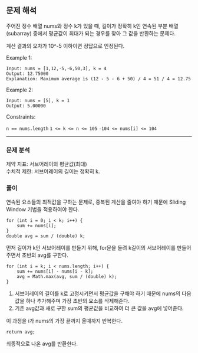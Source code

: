 ## 문제 해석
주어진 정수 배열 nums와 정수 k가 있을 때, 
길이가 정확히 k인 연속된 부분 배열(subarray) 중에서 평균값이 최대가 되는 경우를 찾아 그 값을 반환하는 문제다.

계산 결과의 오차가 10^-5 이하이면 정답으로 인정된다.

 

Example 1:
```
Input: nums = [1,12,-5,-6,50,3], k = 4
Output: 12.75000
Explanation: Maximum average is (12 - 5 - 6 + 50) / 4 = 51 / 4 = 12.75
```

Example 2:
```
Input: nums = [5], k = 1
Output: 5.00000
```

Constraints:

`n == nums.length`
`1 <= k <= n <= 105`
`-104 <= nums[i] <= 104`

---
### 문제 분석
제약 지표: 서브어레이의 평균값(최대)<br>
수치적 제한: 서브어레이의 길이는 정확히 k.

### 풀이
연속된 요소들의 최적값을 구하는 문제로, 중복된 계산을 줄여야 하기 때문에 Sliding Window 기법을 적용하여야 한다.

```
for (int i = 0; i < k; i++) {
    sum += nums[i];
}
double avg = sum / (double) k;
```
먼저 길이가 k인 서브어레이를 만들기 위해, for문을 돌려 k길이의 서브어레이를 만들어주면서
초반의 avg를 구한다.

```
for (int i = k; i < nums.length; i++) {
    sum += nums[i] - nums[i - k];
    avg = Math.max(avg, sum / (double) k);
}
```
1. 서브어레이의 길이를 k로 고정시키면서 평균값을 구해야 하기 때문에 
nums의 다음 값을 하나 추가해주며 가장 초반의 요소를 삭제해준다.
2. 기존 avg값과 새로 구한 sum의 평균값을 비교하여 더 큰 값을 avg에 넣어준다.


이 과정을 i가 nums의 가장 끝까지 올때까지 반복한다.

```
return avg;
```
최종적으로 나온 avg를 반환한다.